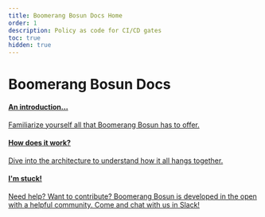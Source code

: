 ```yaml
---
title: Boomerang Bosun Docs Home
order: 1
description: Policy as code for CI/CD gates
toc: true
hidden: true
---
```


# Boomerang Bosun Docs

<docs-cards>
  <a href="/introduction/overview" aria-label="Introduction">
    <docs-card>
      <h4 class="text-blue-brand">An introduction...</h4>
      <p>Familiarize yourself all that Boomerang Bosun has to offer.</p>
    </docs-card>
  </a>
  <a href="/architecture/overview" aria-label="Architecture">
    <docs-card>
      <h4 class="text-green-brand">How does it work?</h4>
      <p>Dive into the architecture to understand how it all hangs together.</p>
    </docs-card>
  </a>
  <a href="https://join.slack.com/t/boomerang-io/shared_invite/zt-pxo2yw2o-c3~6YvWkKNrKIwhIBAKhaw" aria-label="Remix API" target="_blank">
    <docs-card>
      <h4 class="text-red-brand">I'm stuck!</h4>
      <p>Need help? Want to contribute? Boomerang Bosun is developed in the open with a helpful community. Come and chat with us in Slack!</p>
    </docs-card>
  </a>
</docs-cards>
